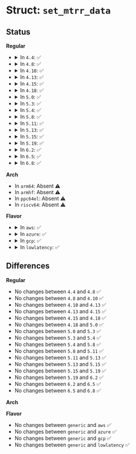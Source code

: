 # Struct: <code>set_mtrr_data</code>

## Status
<b>Regular</b>
<ul>
<li>
<details>
<summary>In <code>4.4</code>: ✅</summary>

```c
struct set_mtrr_data {
    long unsigned int smp_base;
    long unsigned int smp_size;
    unsigned int smp_reg;
    mtrr_type smp_type;
};
```
</details>
</li>
<li>
<details>
<summary>In <code>4.8</code>: ✅</summary>

```c
struct set_mtrr_data {
    long unsigned int smp_base;
    long unsigned int smp_size;
    unsigned int smp_reg;
    mtrr_type smp_type;
};
```
</details>
</li>
<li>
<details>
<summary>In <code>4.10</code>: ✅</summary>

```c
struct set_mtrr_data {
    long unsigned int smp_base;
    long unsigned int smp_size;
    unsigned int smp_reg;
    mtrr_type smp_type;
};
```
</details>
</li>
<li>
<details>
<summary>In <code>4.13</code>: ✅</summary>

```c
struct set_mtrr_data {
    long unsigned int smp_base;
    long unsigned int smp_size;
    unsigned int smp_reg;
    mtrr_type smp_type;
};
```
</details>
</li>
<li>
<details>
<summary>In <code>4.15</code>: ✅</summary>

```c
struct set_mtrr_data {
    long unsigned int smp_base;
    long unsigned int smp_size;
    unsigned int smp_reg;
    mtrr_type smp_type;
};
```
</details>
</li>
<li>
<details>
<summary>In <code>4.18</code>: ✅</summary>

```c
struct set_mtrr_data {
    long unsigned int smp_base;
    long unsigned int smp_size;
    unsigned int smp_reg;
    mtrr_type smp_type;
};
```
</details>
</li>
<li>
<details>
<summary>In <code>5.0</code>: ✅</summary>

```c
struct set_mtrr_data {
    long unsigned int smp_base;
    long unsigned int smp_size;
    unsigned int smp_reg;
    mtrr_type smp_type;
};
```
</details>
</li>
<li>
<details>
<summary>In <code>5.3</code>: ✅</summary>

```c
struct set_mtrr_data {
    long unsigned int smp_base;
    long unsigned int smp_size;
    unsigned int smp_reg;
    mtrr_type smp_type;
};
```
</details>
</li>
<li>
<details>
<summary>In <code>5.4</code>: ✅</summary>

```c
struct set_mtrr_data {
    long unsigned int smp_base;
    long unsigned int smp_size;
    unsigned int smp_reg;
    mtrr_type smp_type;
};
```
</details>
</li>
<li>
<details>
<summary>In <code>5.8</code>: ✅</summary>

```c
struct set_mtrr_data {
    long unsigned int smp_base;
    long unsigned int smp_size;
    unsigned int smp_reg;
    mtrr_type smp_type;
};
```
</details>
</li>
<li>
<details>
<summary>In <code>5.11</code>: ✅</summary>

```c
struct set_mtrr_data {
    long unsigned int smp_base;
    long unsigned int smp_size;
    unsigned int smp_reg;
    mtrr_type smp_type;
};
```
</details>
</li>
<li>
<details>
<summary>In <code>5.13</code>: ✅</summary>

```c
struct set_mtrr_data {
    long unsigned int smp_base;
    long unsigned int smp_size;
    unsigned int smp_reg;
    mtrr_type smp_type;
};
```
</details>
</li>
<li>
<details>
<summary>In <code>5.15</code>: ✅</summary>

```c
struct set_mtrr_data {
    long unsigned int smp_base;
    long unsigned int smp_size;
    unsigned int smp_reg;
    mtrr_type smp_type;
};
```
</details>
</li>
<li>
<details>
<summary>In <code>5.19</code>: ✅</summary>

```c
struct set_mtrr_data {
    long unsigned int smp_base;
    long unsigned int smp_size;
    unsigned int smp_reg;
    mtrr_type smp_type;
};
```
</details>
</li>
<li>
<details>
<summary>In <code>6.2</code>: ✅</summary>

```c
struct set_mtrr_data {
    long unsigned int smp_base;
    long unsigned int smp_size;
    unsigned int smp_reg;
    mtrr_type smp_type;
};
```
</details>
</li>
<li>
<details>
<summary>In <code>6.5</code>: ✅</summary>

```c
struct set_mtrr_data {
    long unsigned int smp_base;
    long unsigned int smp_size;
    unsigned int smp_reg;
    mtrr_type smp_type;
};
```
</details>
</li>
<li>
<details>
<summary>In <code>6.8</code>: ✅</summary>

```c
struct set_mtrr_data {
    long unsigned int smp_base;
    long unsigned int smp_size;
    unsigned int smp_reg;
    mtrr_type smp_type;
};
```
</details>
</li>
</ul>
<b>Arch</b>
<ul>
<li>
In <code>arm64</code>: Absent ⚠️
</li>
<li>
In <code>armhf</code>: Absent ⚠️
</li>
<li>
In <code>ppc64el</code>: Absent ⚠️
</li>
<li>
In <code>riscv64</code>: Absent ⚠️
</li>
</ul>
<b>Flavor</b>
<ul>
<li>
<details>
<summary>In <code>aws</code>: ✅</summary>

```c
struct set_mtrr_data {
    long unsigned int smp_base;
    long unsigned int smp_size;
    unsigned int smp_reg;
    mtrr_type smp_type;
};
```
</details>
</li>
<li>
<details>
<summary>In <code>azure</code>: ✅</summary>

```c
struct set_mtrr_data {
    long unsigned int smp_base;
    long unsigned int smp_size;
    unsigned int smp_reg;
    mtrr_type smp_type;
};
```
</details>
</li>
<li>
<details>
<summary>In <code>gcp</code>: ✅</summary>

```c
struct set_mtrr_data {
    long unsigned int smp_base;
    long unsigned int smp_size;
    unsigned int smp_reg;
    mtrr_type smp_type;
};
```
</details>
</li>
<li>
<details>
<summary>In <code>lowlatency</code>: ✅</summary>

```c
struct set_mtrr_data {
    long unsigned int smp_base;
    long unsigned int smp_size;
    unsigned int smp_reg;
    mtrr_type smp_type;
};
```
</details>
</li>
</ul>

## Differences
<b>Regular</b>
<ul>
<li>
No changes between <code>4.4</code> and <code>4.8</code> ✅
</li>
<li>
No changes between <code>4.8</code> and <code>4.10</code> ✅
</li>
<li>
No changes between <code>4.10</code> and <code>4.13</code> ✅
</li>
<li>
No changes between <code>4.13</code> and <code>4.15</code> ✅
</li>
<li>
No changes between <code>4.15</code> and <code>4.18</code> ✅
</li>
<li>
No changes between <code>4.18</code> and <code>5.0</code> ✅
</li>
<li>
No changes between <code>5.0</code> and <code>5.3</code> ✅
</li>
<li>
No changes between <code>5.3</code> and <code>5.4</code> ✅
</li>
<li>
No changes between <code>5.4</code> and <code>5.8</code> ✅
</li>
<li>
No changes between <code>5.8</code> and <code>5.11</code> ✅
</li>
<li>
No changes between <code>5.11</code> and <code>5.13</code> ✅
</li>
<li>
No changes between <code>5.13</code> and <code>5.15</code> ✅
</li>
<li>
No changes between <code>5.15</code> and <code>5.19</code> ✅
</li>
<li>
No changes between <code>5.19</code> and <code>6.2</code> ✅
</li>
<li>
No changes between <code>6.2</code> and <code>6.5</code> ✅
</li>
<li>
No changes between <code>6.5</code> and <code>6.8</code> ✅
</li>
</ul>
<b>Arch</b>
<ul>
</ul>
<b>Flavor</b>
<ul>
<li>
No changes between <code>generic</code> and <code>aws</code> ✅
</li>
<li>
No changes between <code>generic</code> and <code>azure</code> ✅
</li>
<li>
No changes between <code>generic</code> and <code>gcp</code> ✅
</li>
<li>
No changes between <code>generic</code> and <code>lowlatency</code> ✅
</li>
</ul>
